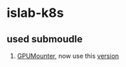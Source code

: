 # islab-k8s

## used submoudle
1. [GPUMounter](https://github.com/pokerfaceSad/GPUMounter), now use this [version](https://github.com/cool9203/GPUMounter/tree/632df1b0d00b9cbe7dd4f2b7a3b56bf5ac0fa995)  
